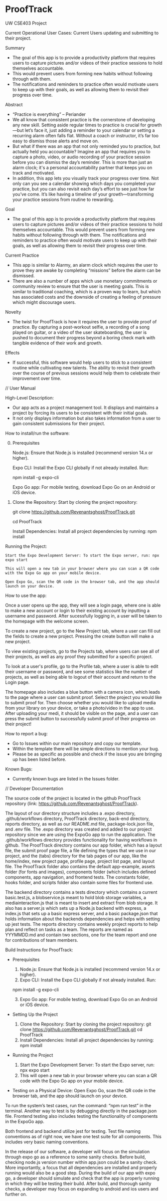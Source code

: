 # ProofTrack

UW CSE403 Project

Current Operational User Cases:
Current Users updating and submitting to their project.

Summary
- The goal of this app is to provide a productivity platform that requires users to capture pictures and/or videos of their practice sessions to hold themselves accountable.
- This would prevent users from forming new habits without following through with them.
- The notifications and reminders to practice often would motivate users to keep up with their goals, as well as allowing them to revisit their progress over time.

Abstract
- “Practice is everything” – Periander
- We all know that consistent practice is the cornerstone of developing any new skill. Setting aside regular times to practice is crucial for growth—but let’s face it, just adding a reminder to your calendar or setting a recurring alarm often falls flat. Without a coach or instructor, it’s far too easy to dismiss those alerts and move on.
- But what if there was an app that not only reminded you to practice, but actually held you accountable? Imagine an app that requires you to capture a photo, video, or audio recording of your practice session before you can dismiss the day’s reminder. This is more than just an alarm clock; it's a personal accountability partner that keeps you on track and motivated.
- In addition, this app lets you visually track your progress over time. Not only can you see a calendar showing which days you completed your practice, but you can also revisit each day’s effort to see just how far you’ve come. It’s like having a timeline of your growth—transforming your practice sessions from routine to rewarding.

Goal
- The goal of this app is to provide a productivity platform that requires users to capture pictures and/or videos of their practice sessions to hold themselves accountable. This would prevent users from forming new habits without following through with them. The notifications and reminders to practice often would motivate users to keep up with their goals, as well as allowing them to revisit their progress over time.

Current Practice
- This app is similar to Alarmy, an alarm clock which requires the user to prove they are awake by completing “missions” before the alarm can be dismissed.
- There are also a number of apps which use monetary commitments or community review to ensure that the user is meeting goals. This is similar to traditional coaching, which is a proven way to learn, but which has associated costs and the downside of creating a feeling of pressure which might discourage users.


Novelty
- The twist for ProofTrack is how it requires the user to provide proof of practice. By capturing a post-workout selfie, a recording of a song played on guitar, or a video of the user skateboarding, the user is pushed to document their progress beyond a boring check mark with tangible evidence of their work and growth.


Effects
- If successful, this software would help users to stick to a consistent routine while cultivating new talents. The ability to revisit their growth over the course of previous sessions would help them to celebrate their improvement over time.

// User Manual

High-Level Description:
- Our app acts as a project management tool. It displays and maintains a project by forcing its users to be consistent with their initial goals.
- It not only displays information but also takes information from a user to gain consistent submissions for their project.

How to install/run the software:

 0. Prerequisites

    Node.js: Ensure that Node.js is installed (recommend version 14.x or higher).

    Expo CLI: Install the Expo CLI globally if not already installed. Run:

    npm install -g expo-cli

    Expo Go app: For mobile testing, download Expo Go on an Android or iOS device.

 2. Clone the Repository: Start by cloning the project repository:
    
    git clone https://github.com/Revenantsghost/ProofTrack.git
  
    cd ProofTrack
  
    Install Dependencies: Install all project dependencies by running: npm install

Running the Project:

    Start the Expo Development Server: To start the Expo server, run: npx expo start

    This will open a new tab in your browser where you can scan a QR code with the Expo Go app on your mobile device.

    Open Expo Go, scan the QR code in the browser tab, and the app should launch on your device.

How to use the app:

Once a user opens up the app, they will see a login page, where one is able to make a new account or login to their existing account by inputting a username and password. After sucessfully logging in, a user will be taken to the homepage with the welcome screen. 

To create a new project, go to the New Project tab, where a user can fill out the fields to create a new project. Pressing the create button will make a new project. 

To view existing projects, go to the Projects tab, where users can see all of their projects, as well as any proof they submitted for a specific project. 

To look at a user's profile, go to the Profile tab, where a user is able to edit their username or password, and see some statistics like the number of projects, as well as being able to logout of their account and return to the Login page. 

The homepage also includes a blue button with a camera icon, which leads to the page where a user can submit proof. Select the project you would like to submit proof for. Then choose whether you would like to upload media from your library on your device, or take a photo/video in the app to use. After uploading your medi, it should be visible on the page, and a user can press the submit button to successfully submit proof of their progress on their project!


How to report a bug:
- Go to Issues within our main repository and copy our template.
- Within the template there will be simple directions to mention your bug.
- Please be as specific as possible and check if the issue you are bringing up has been listed before.

Known Bugs:
- Currently known bugs are listed in the Issues folder.







// Developer Documentation

The source code of the project is located in the github ProofTrack repository (link: https://github.com/Revenantsghost/ProofTrack).

The layout of our directory structure includes a .expo directory, .github/workflows directory, ProofTrack directory, back-end directory, reports directory, as well as our README.md file, package-lock.json file, and .env file. The .expo directory was created and added to our project repository since we are using the ExpoGo app to run the application. The .github/workflows directory provides functionality for having workflows in github. The ProofTrack directory contains our app folder, which has a layout file, the submit proof page file, a file defining the types that we use in our project, and the (tabs) directory for the tab pages of our app, like the home/index, new project page, profile page, project list page, and layout file. The ProofTrack folder also contains the default app-example, assets folder (for fonts and images), components folder (which includes defined components, app navigation, and frontend tests. The constants folder, hooks folder, and scripts folder also contain some files for frontend use.

The backend directory contains a tests directory which contains a current basic.test.js, a blobservice.js meant to hold blob storage variables, a mediainteraction.js that is meant to insert and extract from blob storage. It also has a server.js which sets up a Node.js backend with express, a index.js that sets up a basic express server, and a basic package.json that holds information about the backends dependencies and helps with setting up jest tests.
The reports directory contains weekly project reports to help plan and reflect on tasks as a team. The reports are named as YYYMMDD.md and contain two sections, one for the team report and one for contributions of team members.

Build Instructions for ProofTrack:

- Prerequisites
  1. Node.js: Ensure that Node.js is installed (recommend version 14.x or higher).
  2. Expo CLI: Install the Expo CLI globally if not already installed. Run:

    npm install -g expo-cli
  
  3. Expo Go app: For mobile testing, download Expo Go on an Android or iOS device.
- Setting Up the Project
  1. Clone the Repository: Start by cloning the project repository:
    git clone https://github.com/Revenantsghost/ProofTrack.git
    cd ProofTrack
  2. Install Dependencies: Install all project dependencies by running: npm install
- Running the Project
  1. Start the Expo Development Server: To start the Expo server, run: npx expo start
  2. This will open a new tab in your browser where you can scan a QR code with the Expo Go app on your mobile device.
- Testing on a Physical Device: Open Expo Go, scan the QR code in the browser tab, and the app should launch on your device.


To run the system’s test cases, run the command: “npm run test” in the terminal. Another way to test is by debugging directly in the package.json file. Frontend testing also includes testing the functionality of components in the ExpoGo app.


Both frontend and backend utilize jest for testing. Test file naming conventions as of right now, we have one test suite for all components. This includes very basic naming conventions.


In the release of our software, a developer will focus on the simulation through expo go as a reference to some sanity checks. Before build, checking node.js version number within app.json could be a sanity check. More importantly, a focus that all dependencies are installed and properly running would also be a good step. During the build of our app with expo go, a developer should simulate and check that the app is properly running in which they will be testing their build. After build, and thorough sanity checks,  a developer may focus on expanding to android and ios users and further on.
